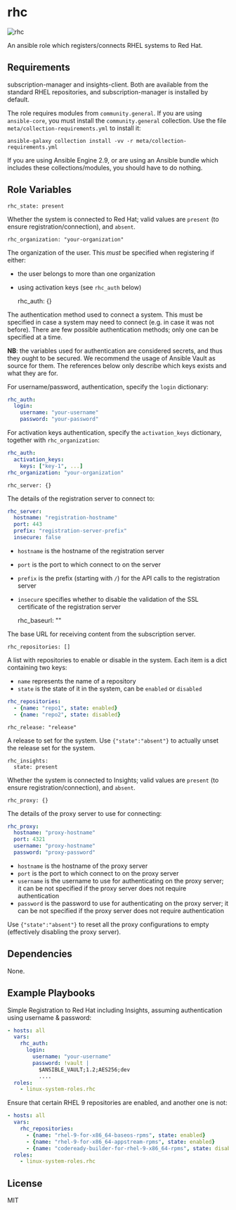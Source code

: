 # rhc
![rhc](https://github.com/linux-system-roles/template/workflows/tox/badge.svg)

An ansible role which registers/connects RHEL systems to Red Hat.

## Requirements

subscription-manager and insights-client. Both are available from the standard
RHEL repositories, and subscription-manager is installed by default.

The role requires modules from `community.general`.  If you are using
`ansible-core`, you must install the `community.general` collection.  Use the
file `meta/collection-requirements.yml` to install it:
```
ansible-galaxy collection install -vv -r meta/collection-requirements.yml
```
If you are using Ansible Engine 2.9, or are using an Ansible bundle which
includes these collections/modules, you should have to do nothing.

## Role Variables

    rhc_state: present

Whether the system is connected to Red Hat; valid values are `present`
(to ensure registration/connection), and `absent`.

    rhc_organization: "your-organization"

The organization of the user. This *must* be specified when registering if
either:
- the user belongs to more than one organization
- using activation keys (see `rhc_auth` below)

    rhc_auth: {}

The authentication method used to connect a system. This must be specified
in case a system may need to connect (e.g. in case it was not before).
There are few possible authentication methods; only one can be specified at
a time.

**NB**: the variables used for authentication are considered secrets, and thus
they ought to be secured. We recommend the usage of Ansible Vault as source
for them. The references below only describe which keys exists and what they
are for.

For username/password, authentication, specify the `login` dictionary:
```yaml
rhc_auth:
  login:
    username: "your-username"
    password: "your-password"
```

For activation keys authentication, specify the `activation_keys` dictionary,
together with `rhc_organization`:
```yaml
rhc_auth:
  activation_keys:
    keys: ["key-1", ...]
rhc_organization: "your-organization"
```

    rhc_server: {}

The details of the registration server to connect to:
```yaml
rhc_server:
  hostname: "registration-hostname"
  port: 443
  prefix: "registration-server-prefix"
  insecure: false
```
- `hostname` is the hostname of the registration server
- `port` is the port to which connect to on the server
- `prefix` is the prefix (starting with `/`) for the API calls to the
  registration server
- `insecure` specifies whether to disable the validation of the SSL certificate
  of the registration server

    rhc_baseurl: ""

The base URL for receiving content from the subscription server.

    rhc_repositories: []

A list with repositories to enable or disable in the system. Each item
is a dict containing two keys:
- `name` represents the name of a repository
- `state` is the state of it in the system, can be `enabled` or `disabled`
```yaml
rhc_repositories:
  - {name: "repo1", state: enabled}
  - {name: "repo2", state: disabled}
```

    rhc_release: "release"

A release to set for the system. Use `{"state":"absent"}` to actually unset the
release set for the system.
```
rhc_insights:
  state: present
```

Whether the system is connected to Insights; valid values are `present`
(to ensure registration/connection), and `absent`.


    rhc_proxy: {}

The details of the proxy server to use for connecting:
```yaml
rhc_proxy:
  hostname: "proxy-hostname"
  port: 4321
  username: "proxy-hostname"
  password: "proxy-password"
```
- `hostname` is the hostname of the proxy server
- `port` is the port to which connect to on the proxy server
- `username` is the username to use for authenticating on the proxy server;
  it can be not specified if the proxy server does not require authentication
- `password` is the password to use for authenticating on the proxy server;
  it can be not specified if the proxy server does not require authentication

Use `{"state":"absent"}` to reset all the proxy configurations to empty
(effectively disabling the proxy server).

## Dependencies

None.

## Example Playbooks

Simple Registration to Red Hat including Insights, assuming authentication
using username & password:

```yaml
- hosts: all
  vars:
    rhc_auth:
      login:
        username: "your-username"
        password: !vault |
          $ANSIBLE_VAULT;1.2;AES256;dev
          ....
  roles:
    - linux-system-roles.rhc
```

Ensure that certain RHEL 9 repositories are enabled, and another one is not:

```yaml
- hosts: all
  vars:
    rhc_repositories:
      - {name: "rhel-9-for-x86_64-baseos-rpms", state: enabled}
      - {name: "rhel-9-for-x86_64-appstream-rpms", state: enabled}
      - {name: "codeready-builder-for-rhel-9-x86_64-rpms", state: disabled}
  roles:
    - linux-system-roles.rhc
```

## License

MIT
